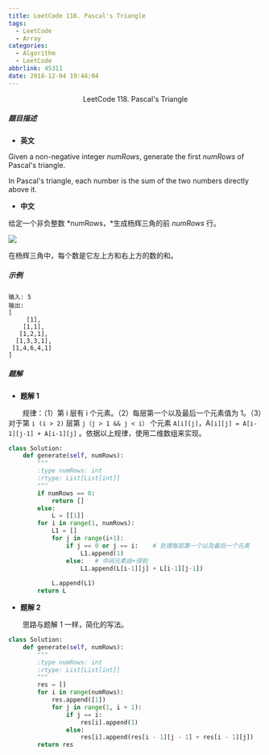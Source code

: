 ```yaml
---
title: LeetCode 118. Pascal's Triangle
tags:
  - LeetCode
  - Array
categories:
  - Algorithm
  - LeetCode
abbrlink: 45311
date: 2018-12-04 19:44:04
---
```


<center>LeetCode 118. Pascal's Triangle</center>

<!--more-->

##### 题目描述

- **英文**

Given a non-negative integer *numRows*, generate the first *numRows* of Pascal's triangle.

In Pascal's triangle, each number is the sum of the two numbers directly above it.

- **中文**

给定一个非负整数 *numRows，*生成杨辉三角的前 *numRows* 行。

![](https://upload.wikimedia.org/wikipedia/commons/0/0d/PascalTriangleAnimated2.gif)

在杨辉三角中，每个数是它左上方和右上方的数的和。

##### 示例

```
输入: 5
输出:
[
     [1],
    [1,1],
   [1,2,1],
  [1,3,3,1],
 [1,4,6,4,1]
]
```

##### 题解

- **题解 1**

　　规律：（1）第 i 层有 i 个元素。（2）每层第一个以及最后一个元素值为 1。（3）对于第 `i (i > 2)` 层第 `j（j > 1 && j < i）` 个元素 `A[i][j]`，A`[i][j] = A[i-1][j-1] + A[i-1][j]` 。依据以上规律，使用二维数组来实现。

```python
class Solution:
    def generate(self, numRows):
        """
        :type numRows: int
        :rtype: List[List[int]]
        """
        if numRows == 0:
            return []
        else:
            L = [[1]]
        for i in range(1, numRows):
            L1 = []
            for j in range(i+1):
                if j == 0 or j == i:	# 处理每层第一个以及最后一个元素
                    L1.append(1)
                else:	# 中间元素由+得到
                    L1.append(L[i-1][j] + L[i-1][j-1])
                    
            L.append(L1)   
        return L
```

- **题解 2**

　　思路与题解 1 一样，简化的写法。

```python
class Solution:
    def generate(self, numRows):
        """
        :type numRows: int
        :rtype: List[List[int]]
        """
        res = []
        for i in range(numRows):
            res.append([1])
            for j in range(1, i + 1):
                if j == i:
                    res[i].append(1)
                else:
                    res[i].append(res[i - 1][j - 1] + res[i - 1][j])
        return res
```






